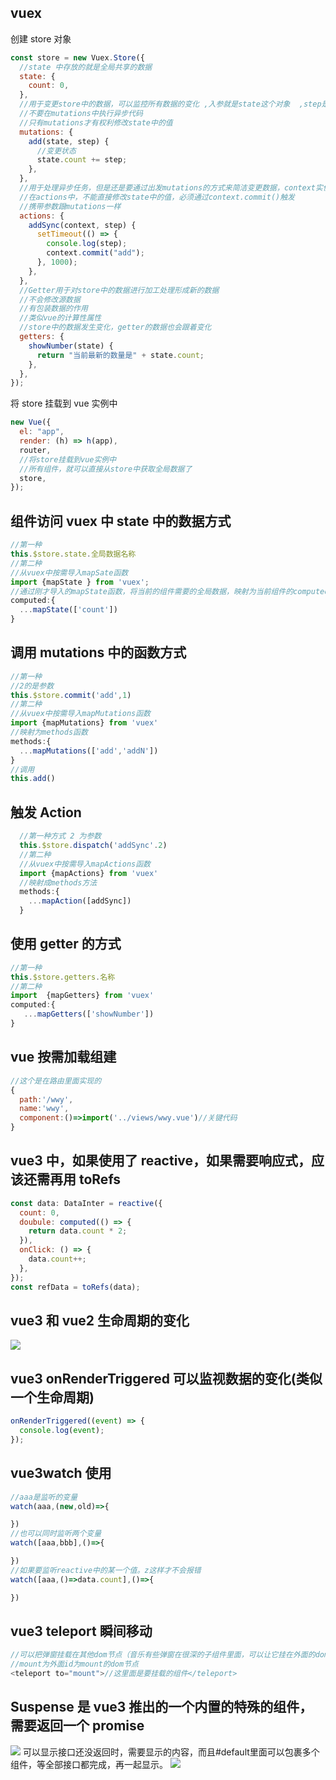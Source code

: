 ## vuex

创建 store 对象

```js
const store = new Vuex.Store({
  //state 中存放的就是全局共享的数据
  state: {
    count: 0,
  },
  //用于变更store中的数据，可以监控所有数据的变化 ,入参就是state这个对象  ,step是传过来的参数
  //不要在mutations中执行异步代码
  //只有mutations才有权利修改state中的值
  mutations: {
    add(state, step) {
      //变更状态
      state.count += step;
    },
  },
  //用于处理异步任务，但是还是要通过出发mutations的方式来简洁变更数据，context实例对象
  //在actions中，不能直接修改state中的值，必须通过context.commit()触发
  //携带参数跟mutations一样
  actions: {
    addSync(context, step) {
      setTimeout(() => {
        console.log(step);
        context.commit("add");
      }, 1000);
    },
  },
  //Getter用于对store中的数据进行加工处理形成新的数据
  //不会修改源数据
  //有包装数据的作用
  //类似vue的计算性属性
  //store中的数据发生变化，getter的数据也会跟着变化
  getters: {
    showNumber(state) {
      return "当前最新的数量是" + state.count;
    },
  },
});
```

将 store 挂载到 vue 实例中

```js
new Vue({
  el: "app",
  render: (h) => h(app),
  router,
  //将store挂载到vue实例中
  //所有组件，就可以直接从store中获取全局数据了
  store,
});
```

## 组件访问 vuex 中 state 中的数据方式

```js
//第一种
this.$store.state.全局数据名称
//第二种
//从vuex中按需导入mapSate函数
import {mapState } from 'vuex';
//通过刚才导入的mapState函数，将当前的组件需要的全局数据，映射为当前组件的computed计算属性
computed:{
  ...mapState(['count'])
}

```

## 调用 mutations 中的函数方式

```js
//第一种
//2的是参数
this.$store.commit('add',1)
//第二种
//从vuex中按需导入mapMutations函数
import {mapMutations} from 'vuex'
//映射为methods函数
methods:{
  ...mapMutations(['add','addN'])
}
//调用
this.add()

```

## 触发 Action

```js
  //第一种方式 2 为参数
  this.$store.dispatch('addSync'.2)
  //第二种
  //从vuex中按需导入mapActions函数
  import {mapActions} from 'vuex'
  //映射成methods方法
  methods:{
    ...mapAction([addSync])
  }
```

## 使用 getter 的方式

```js
//第一种
this.$store.getters.名称
//第二种
import  {mapGetters} from 'vuex'
computed:{
   ...mapGetters(['showNumber'])
}
```

## vue 按需加载组建

```js
//这个是在路由里面实现的
{
  path:'/wwy',
  name:'wwy',
  component:()=>import('../views/wwy.vue')//关键代码
}
```

## vue3 中，如果使用了 reactive，如果需要响应式，应该还需再用 toRefs

```js
const data: DataInter = reactive({
  count: 0,
  doubule: computed(() => {
    return data.count * 2;
  }),
  onClick: () => {
    data.count++;
  },
});
const refData = toRefs(data);
```

## vue3 和 vue2 生命周期的变化

<img src='/image/vue3life.png'/>

## vue3 onRenderTriggered 可以监视数据的变化(类似一个生命周期)

```js
onRenderTriggered((event) => {
  console.log(event);
});
```

## vue3watch 使用

```js
//aaa是监听的变量
watch(aaa,(new,old)=>{

})
//也可以同时监听两个变量
watch([aaa,bbb],()=>{

})
//如果要监听reactive中的某一个值。z这样才不会报错
watch([aaa,()=>data.count],()=>{

})
```

## vue3 teleport 瞬间移动

```js
//可以把弹窗挂载在其他dom节点（音乐有些弹窗在很深的子组件里面，可以让它挂在外面的dom），避免被污染
//mount为外面id为mount的dom节点
<teleport to="mount">//这里面是要挂载的组件</teleport>
```

## Suspense 是 vue3 推出的一个内置的特殊的组件，需要返回一个 promise

<img src='/image/suspensePromise.png'/>
可以显示接口还没返回时，需要显示的内容，而且#default里面可以包裹多个组件，等全部接口都完成，再一起显示。
<img src='/image/suspenseHtml.png'/>

